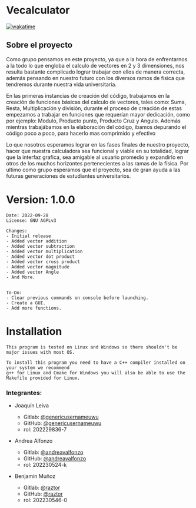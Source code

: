 # Vecalculator
[![wakatime](https://wakatime.com/badge/user/5be7d1e2-7411-4f5d-9f82-c9a643da22e2/project/9aafb881-995a-4634-9ffa-40e64411f340.svg)](https://wakatime.com/badge/user/5be7d1e2-7411-4f5d-9f82-c9a643da22e2/project/9aafb881-995a-4634-9ffa-40e64411f340)

## Sobre el proyecto
Como grupo pensamos en este proyecto, ya que a la hora de enfrentarnos a la todo lo que engloba el
calculo de vectores en 2 y 3 dimensiones, nos resulta bastante complicado lograr trabajar con
ellos de manera correcta, además pensando en nuestro futuro con los diversos ramos de 
física que tendremos durante nuestra vida universitaria.

En las primeras instancias de creación del código, trabajamos en la creación de funciones básicas del calculo de vectores, tales como: Suma, Resta, Multiplicación y división, durante el proceso de creación de estas empezamos a trabajar en funciones que requerían mayor dedicación, como por ejemplo: Modulo, Producto punto, Producto Cruz y Angulo.
Además mientras trabajábamos en la elaboración del código, íbamos depurando el código poco a poco, para hacerlo mas comprimido y efectivo

Lo que nosotros esperamos lograr en las fases finales de nuestro proyecto, hacer que nuestra calculadora sea funcional y viable en su totalidad, lograr que la interfaz grafica, sea amigable al usuario promedio y expandirlo en otros de los muchos horizontes pertenecientes a las ramas de la física.
Por ultimo como grupo esperamos que el proyecto, sea de gran ayuda a las futuras generaciones de estudiantes universitarios.
# Version: 1.0.0

    Date: 2022-09-28
    License: GNU AGPLv3
    
    Changes:
    - Initial release
    - Added vector addition
    - Added vector subtraction
    - Added vector multiplication
    - Added vector dot product
    - Added vector cross product
    - Added vector magnitude
    - Added vector Angle
    - And More.

    
    To-Do:
    - Clear previous commands on console before launching.
    - Create a GUI.
    - Add more functions.

# Installation
    This program is tested on Linux and Windows so there shouldn't be major issues with most OS.
    
    To install this program you need to have a C++ compiler installed on your system we recommend
    g++ for Linux and Cmake for Windows you will also be able to use the Makefile provided for Linux.



### Integrantes:
* Joaquín Leiva
  * Gitlab: [@genericusernameuwu](https://gitlab.com/genericusernameuwu)
  * GitHub: [@genericusernameuwu](https://github.com/genericusernameuwu)
  * rol: 202229836-7


* Andrea Alfonzo
  * Gitlab: [@andreavalfonzo](https://gitlab.com/andreavalfonzo)
  * GitHub: [@andreavalfonzo](https://github.com/andreavalfonzo)
   * rol: 202230524-k


* Benjamín Muñoz
  * Gitlab: [@raztor](https://gitlab.com/raztor)
  * GitHub: [@raztor](https://github.com/Raztor)
  * rol: 202230546-0
